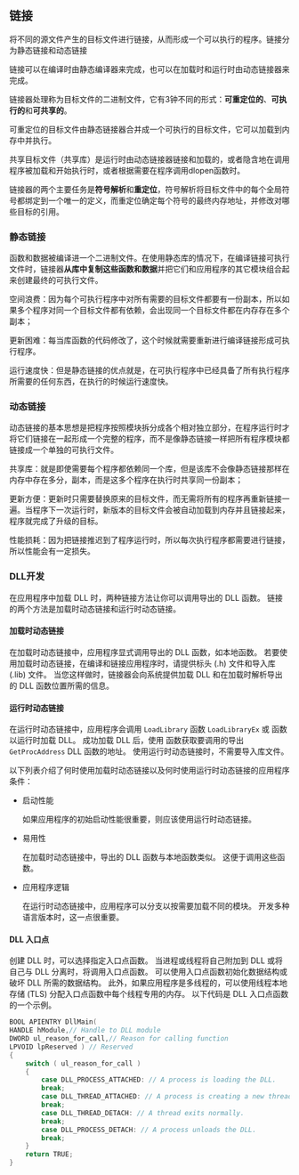 ## 链接

将不同的源文件产生的目标文件进行链接，从而形成一个可以执行的程序。链接分为静态链接和动态链接

链接可以在编译时由静态编译器来完成，也可以在加载时和运行时由动态链接器来完成。

链接器处理称为目标文件的二进制文件，它有3钟不同的形式：**可重定位的**、**可执行的**和**可共享的**。

可重定位的目标文件由静态链接器合并成一个可执行的目标文件，它可以加载到内存中并执行。

共享目标文件（共享库）是运行时由动态链接器链接和加载的，或者隐含地在调用程序被加载和开始执行时，或者根据需要在程序调用dlopen函数时。

链接器的两个主要任务是**符号解析**和**重定位**，符号解析将目标文件中的每个全局符号都绑定到一个唯一的定义，而重定位确定每个符号的最终内存地址，并修改对哪些目标的引用。

### 静态链接

函数和数据被编译进一个二进制文件。在使用静态库的情况下，在编译链接可执行文件时，链接器**从库中复制这些函数和数据**并把它们和应用程序的其它模块组合起来创建最终的可执行文件。

空间浪费：因为每个可执行程序中对所有需要的目标文件都要有一份副本，所以如果多个程序对同一个目标文件都有依赖，会出现同一个目标文件都在内存存在多个副本；

更新困难：每当库函数的代码修改了，这个时候就需要重新进行编译链接形成可执行程序。

运行速度快：但是静态链接的优点就是，在可执行程序中已经具备了所有执行程序所需要的任何东西，在执行的时候运行速度快。

### 动态链接

动态链接的基本思想是把程序按照模块拆分成各个相对独立部分，在程序运行时才将它们链接在一起形成一个完整的程序，而不是像静态链接一样把所有程序模块都链接成一个单独的可执行文件。

共享库：就是即使需要每个程序都依赖同一个库，但是该库不会像静态链接那样在内存中存在多分，副本，而是这多个程序在执行时共享同一份副本；

更新方便：更新时只需要替换原来的目标文件，而无需将所有的程序再重新链接一遍。当程序下一次运行时，新版本的目标文件会被自动加载到内存并且链接起来，程序就完成了升级的目标。

性能损耗：因为把链接推迟到了程序运行时，所以每次执行程序都需要进行链接，所以性能会有一定损失。



### DLL开发

在应用程序中加载 DLL 时，两种链接方法让你可以调用导出的 DLL 函数。 链接的两个方法是加载时动态链接和运行时动态链接。

#### 加载时动态链接

在加载时动态链接中，应用程序显式调用导出的 DLL 函数，如本地函数。 若要使用加载时动态链接，在编译和链接应用程序时，请提供标头 (.h) 文件和导入库 (.lib) 文件。 当您这样做时，链接器会向系统提供加载 DLL 和在加载时解析导出的 DLL 函数位置所需的信息。

#### 运行时动态链接

在运行时动态链接中，应用程序会调用 `LoadLibrary` 函数 `LoadLibraryEx` 或 函数以运行时加载 DLL。 成功加载 DLL 后，使用 函数获取要调用的导出 `GetProcAddress` DLL 函数的地址。 使用运行时动态链接时，不需要导入库文件。

以下列表介绍了何时使用加载时动态链接以及何时使用运行时动态链接的应用程序条件：

- 启动性能

  如果应用程序的初始启动性能很重要，则应该使用运行时动态链接。

- 易用性

  在加载时动态链接中，导出的 DLL 函数与本地函数类似。 这便于调用这些函数。

- 应用程序逻辑

  在运行时动态链接中，应用程序可以分支以按需要加载不同的模块。 开发多种语言版本时，这一点很重要。

#### DLL 入口点

创建 DLL 时，可以选择指定入口点函数。 当进程或线程将自己附加到 DLL 或将自己与 DLL 分离时，将调用入口点函数。 可以使用入口点函数初始化数据结构或破坏 DLL 所需的数据结构。 此外，如果应用程序是多线程的，可以使用线程本地存储 (TLS) 分配入口点函数中每个线程专用的内存。 以下代码是 DLL 入口点函数的一个示例。

```c++
BOOL APIENTRY DllMain(
HANDLE hModule,// Handle to DLL module
DWORD ul_reason_for_call,// Reason for calling function
LPVOID lpReserved ) // Reserved
{
    switch ( ul_reason_for_call )
    {
        case DLL_PROCESS_ATTACHED: // A process is loading the DLL.
        break;
        case DLL_THREAD_ATTACHED: // A process is creating a new thread.
        break;
        case DLL_THREAD_DETACH: // A thread exits normally.
        break;
        case DLL_PROCESS_DETACH: // A process unloads the DLL.
        break;
    }
    return TRUE;
}
```

